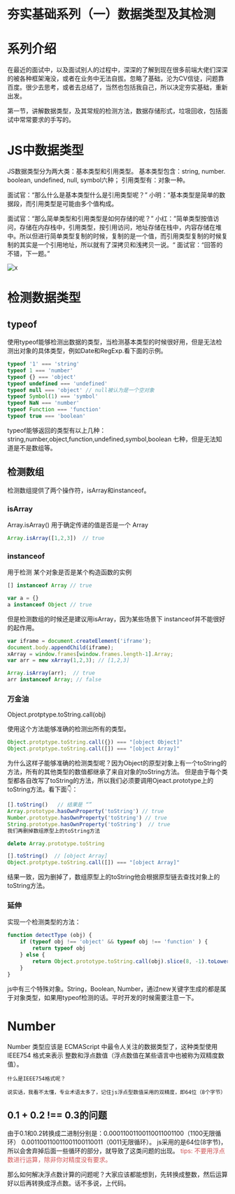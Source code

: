# 夯实基础系列（一）数据类型及其检测

# 系列介绍

在最近的面试中，以及面试别人的过程中，深深的了解到现在很多前端大佬们深深的被各种框架淹没，或者在业务中无法自拔。忽略了基础，沦为CV信徒，问题靠百度。很少去思考，或者去总结了，当然也包括我自己，所以决定夯实基础，重新出发。

第一节，讲解数据类型，及其常规的检测方法，数据存储形式，垃圾回收，包括面试中常常要求的手写的。

# JS中数据类型

JS数据类型分为两大类：基本类型和引用类型。
基本类型包含：string, number. boolean, undefined, null, symbol六种；
引用类型有：对象一种。

面试官：“那么什么是基本类型什么是引用类型呢？”
小明：“基本类型是简单的数据段，而引用类型是可能由多个值构成。

面试官：“那么简单类型和引用类型是如何存储的呢？”
小红：”简单类型按值访问，存储在内存栈中，引用类型，按引用访问，地址存储在栈中，内容存储在堆中。所以但进行简单类型复制的时候，复制的是一个值，而引用类型复制的时候复制的其实是一个引用地址，所以就有了深拷贝和浅拷贝一说。“
面试官：“回答的不错，下一题。”

![x](https://wh-blog.obs.cn-south-1.myhuaweicloud.com:443/blog/%E5%A4%AF%E5%AE%9E%E5%9F%BA%E7%A1%80%E7%B3%BB%E5%88%97-%E6%95%B0%E6%8D%AE%E5%AD%98%E5%82%A8%E4%BD%8D%E7%BD%AE.png?AWSAccessKeyId=mRHBmWjxPvYywuWHU96v&Expires=1590634433&response-content-disposition=inline&Signature=YxdAEPmScXfXa50wmzmGq/4XML0%3D)

# 检测数据类型

## typeof
使用typeof能够检测出数据的类型，当检测基本类型的时候很好用，但是无法检测出对象的具体类型，例如Date和RegExp.看下面的示例。

```js
typeof '1' === 'string'
typeof 1 === 'number'
typeof {} === 'object'
typeof undefined === 'undefined'
typeof null === 'object' // null被认为是一个空对象
typeof Symbol(1) === 'symbol'
typeof NaN === 'number'
typeof Function === 'function'
typeof true === 'boolean'
```

typeof能够返回的类型有以上几种：string,number,object,function,undefined,symbol,boolean 七种，但是无法知道是不是数组等。

## 检测数组
检测数组提供了两个操作符，isArray和instanceof。

### isArray
Array.isArray() 用于确定传递的值是否是一个 Array
```js
Array.isArray([1,2,3])  // true 
```

### instanceof
用于检测 某个对象是否是某个构造函数的实例

```js
[] instanceof Array // true

var a = {}
a instanceof Object // true
```

但是检测数组的时候还是建议用isArray，因为某些场景下 instanceof并不能很好的起作用。

```js
var iframe = document.createElement('iframe');
document.body.appendChild(iframe);
xArray = window.frames[window.frames.length-1].Array;
var arr = new xArray(1,2,3); // [1,2,3]

Array.isArray(arr);  // true
arr instanceof Array; // false
```

### 万金油

Object.protptype.toString.call(obj)

使用这个方法能够准确的检测出所有的类型。

```js
Object.protptype.toString.call({}) === "[object Object]"
Object.protptype.toString.call([]) === "[object Array]"
```
为什么这样子能够准确的检测类型呢？因为Object的原型对象上有一个toString的方法，所有的其他类型的数值都继承了来自对象的toString方法。
但是由于每个类型都各自改写了toString的方法，所以我们必须要调用Ojeact.prototype上的toString方法。看下面👇：

```js
[].toString()   // 结果是 “”
Array.prototype.hasOwnProperty('toString') // true
Number.prototype.hasOwnProperty('toString') // true
String.prototype.hasOwnProperty('toString')  // true
我们再删掉数组原型上的toString方法

delete Array.prototype.toString

[].toString()  // [object Array]
Object.protptype.toString.call([]) === "[object Array]"
```
结果一致，因为删掉了，数组原型上的toString他会根据原型链去查找对象上的toString方法。

### 延伸

实现一个检测类型的方法：

```js
function detectType (obj) {
    if (typeof obj !== 'object' && typeof obj !== 'function' ) {
        return typeof obj
    } else {
        return Object.prototype.toString.call(obj).slice(8, -1).toLowerCase()
    }
}
```

js中有三个特殊对象。String，Boolean, Number，通过new关键字生成的都是属于对象类型，如果用typeof检测的话。平时开发的时候需要注意一下。

# Number
Number 类型应该是 ECMAScript 中最令人关注的数据类型了，这种类型使用 IEEE754 格式来表示
整数和浮点数值（浮点数值在某些语言中也被称为双精度数值）。


    什么是IEEE754格式呢？

    说实话，我看不太懂，专业术语太多了，记住js浮点型数值采用的双精度，即64位（8个字节）

## 0.1 + 0.2 !== 0.3的问题

由于0.1和0.2转换成二进制分别是：0.00011001100110011001100（1100无限循环）  0.001100110011001100110011（0011无限循环）。
js采用的是64位(8字节)，所以会舍弃掉后面一些循环的部分，就导致了这类问题的出现。
<font style="color: #c55">tips: 不要用浮点数进行运算，除非你对精度没有要求。</font>


那么如何解决浮点数计算的问题呢？大家应该都能想到，先转换成整数，然后运算好以后再转换成浮点数。话不多说，上代码。

```js

```